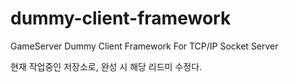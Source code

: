 # dummy-client-framework
GameServer Dummy Client Framework For TCP/IP Socket Server

현재 작업중인 저장소로, 완성 시 해당 리드미 수정다.
